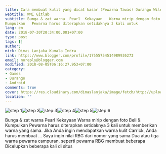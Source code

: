 ```yaml
---
title: Cara membuat kulit yang dicat kasar (Pewarna Tawas) Durango Wild Lands
webtitle: WMI Gitlab
subtitle: Bunga & zat warna  Pearl  Kekayaan   Warna mirip dengan foto Beli &
Kumpulkan   Pewarna harus diterapkan setidaknya 3 kali untuk
lang: en
date: 2018-07-30T20:34:00.001+07:00
type: post
tags: []
author:
nick: Dimas Lanjaka Kumala Indra
link: https://www.blogger.com/profile/17555754514989936273
email: noreply@blogger.com
modified: 2018-08-05T06:16:27.953+07:00
category:
- Games
- Durango
- Android
comments: true
cover: https://res.cloudinary.com/dimaslanjaka/image/fetch/http://upload2.inven.co.kr/upload/2018/07/28/bbs/i13154442828.jpg
location: ""
---
```


<img src="https://res.cloudinary.com/dimaslanjaka/image/fetch/http://upload2.inven.co.kr/upload/2018/07/28/bbs/i13154442828.jpg" title="step 1"><img src="https://res.cloudinary.com/dimaslanjaka/image/fetch/http://upload2.inven.co.kr/upload/2018/07/28/bbs/i13121429625.jpg" title="step 3"><img src="https://res.cloudinary.com/dimaslanjaka/image/fetch/http://upload2.inven.co.kr/upload/2018/07/28/bbs/i13191729903.jpg" title="step 3"><img src="https://res.cloudinary.com/dimaslanjaka/image/fetch/http://upload2.inven.co.kr/upload/2018/07/28/bbs/i13184685997.jpg" title="step 4"><img src="https://res.cloudinary.com/dimaslanjaka/image/fetch/http://upload2.inven.co.kr/upload/2018/07/28/bbs/i13178395470.jpg" title="step 5"><img src="https://res.cloudinary.com/dimaslanjaka/image/fetch/http://upload2.inven.co.kr/upload/2018/07/28/bbs/i13145753411.jpg" title="step 6"> <div> Bunga &amp; zat warna  Pearl  Kekayaan   Warna mirip dengan foto Beli &amp; Kumpulkan   Pewarna harus diterapkan setidaknya 3 kali untuk memberikan warna yang sama.   Jika Anda ingin mendapatkan warna kulit Carrick, Anda harus membuat ...   Saya ingin nilai RBG dari nomor yang sama  Dua atau tiga warna pewarna campuran, seperti pewarna RBG membuat beberapa  Dicelupkan beberapa kali di situs  </div>
